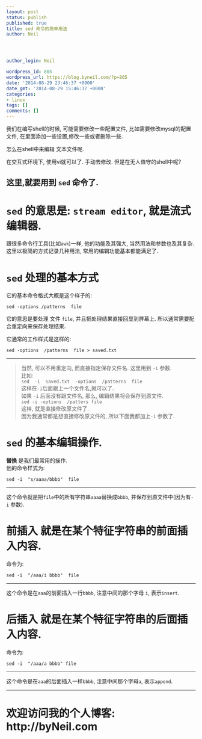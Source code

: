 ```yaml
---
layout: post
status: publish
published: true
title: sed 命令的简单用法
author: Neil




author_login: Neil

wordpress_id: 805
wordpress_url: https://blog.byneil.com/?p=805
date: '2014-08-29 23:46:37 +0000'
date_gmt: '2014-08-29 15:46:37 +0000'
categories:
- linux
tags: []
comments: []
---
```

<p>我们在编写shell的时候, 可能需要修改一些配置文件,  比如需要修改mysql的配置文件, 在里面添加一些设置,修改一些或者删除一些.</p>
<p>怎么在shell中来编辑 文本文件呢.</p>
<p>在交互式环境下, 使用vi就可以了. 手动去修改.  但是在无人值守的shell中呢?</p>
<h2>这里,就要用到 <code>sed</code> 命令了.</h2>
<h1><code>sed</code> 的意思是: <code>stream editor</code>, 就是流式编辑器.</h1>
<p>跟很多命令行工具(比如<code>awk</code>)一样, 他的功能及其强大, 当然用法和参数也及其复杂.  这里以极简的方式记录几种用法, 常用的编辑功能基本都能满足了.</p>
<h1><code>sed</code> 处理的基本方式</h1>
<p>它的基本命令格式大概是这个样子的:</p>
<pre><code>sed -options /patterns  file
</code></pre>
<p>它的意思是要处理 文件 <code>file</code>,  并且把处理结果直接回显到屏幕上.  所以通常需要配合重定向来保存处理结果.</p>
<p>它通常的工作样式是这样的:</p>
<pre><code>sed -options  /patterns  file > saved.txt
</code></pre>
<hr />
<blockquote>
<p>当然, 可以不用重定向, 而直接指定保存文件名. 这里用到 <code>-i</code> 参数.<br />
  比如:<br />
  <code>sed  -i  saved.txt  -options  /patterns  file</code><br />
  这样在<code>-i</code>后面跟上一个文件名,就可以了.<br />
  如果 <code>-i</code> 后面没有跟文件名,  那么, 编辑结果将会保存到原文件.<br />
  <code>sed -i -options  /patters file</code><br />
  这样, 就是直接修改原文件了.<br />
  因为我通常都是想直接修改原文件的,  所以下面我都加上<code>-i</code> 参数了.</p>
</blockquote>
<h1><code>sed</code> 的基本编辑操作.</h1>
<p><strong>替换</strong> 是我们最常用的操作.<br />
他的命令样式为:</p>
<pre><code>sed -i  "s/aaaa/bbbb"  file
</code></pre>
<hr />
<p>这个命令就是把<code>file</code>中的所有字符串<code>aaaa</code>替换成<code>bbbb</code>, 并保存到原文件中(因为有<code>-i</code> 参数).</p>
<h1><strong>前插入</strong> 就是在某个特征字符串的前面插入内容.</h1>
<p>命令为:</p>
<pre><code>sed -i  "/aaa/i bbbb"  file  
</code></pre>
<hr />
<p>这个命令是在<code>aaa</code>的前面插入一行<code>bbbb</code>,  注意中间的那个字母 <code>i</code>, 表示<code>insert</code>.</p>
<h1><strong>后插入</strong> 就是在某个特征字符串的后面插入内容.</h1>
<p>命令为:</p>
<pre><code>sed -i  "/aaa/a bbbb" file 
</code></pre>
<hr />
<p>这个命令是在<code>aaa</code>的后面插入一样<code>bbbb</code>, 注意中间那个字母<code>a</code>, 表示<code>append</code>.</p>
<hr />
<h1>欢迎访问我的个人博客: http://byNeil.com</h1>
